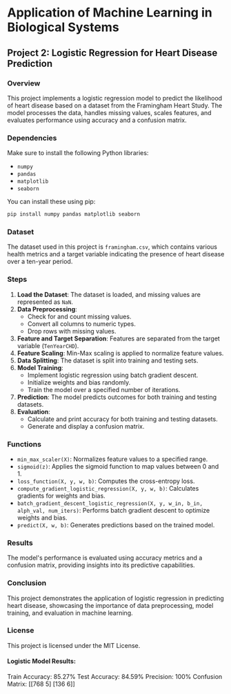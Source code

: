 # Application of Machine Learning in Biological Systems
## Project 2: Logistic Regression for Heart Disease Prediction

### Overview
This project implements a logistic regression model to predict the likelihood of heart disease based on a dataset from the Framingham Heart Study. The model processes the data, handles missing values, scales features, and evaluates performance using accuracy and a confusion matrix.

### Dependencies
Make sure to install the following Python libraries:
- `numpy`
- `pandas`
- `matplotlib`
- `seaborn`

You can install these using pip:
```bash
pip install numpy pandas matplotlib seaborn
```

### Dataset
The dataset used in this project is `framingham.csv`, which contains various health metrics and a target variable indicating the presence of heart disease over a ten-year period.

### Steps
1. **Load the Dataset**: The dataset is loaded, and missing values are represented as `NaN`.
2. **Data Preprocessing**:
    - Check for and count missing values.
    - Convert all columns to numeric types.
    - Drop rows with missing values.
3. **Feature and Target Separation**: Features are separated from the target variable (`TenYearCHD`).
4. **Feature Scaling**: Min-Max scaling is applied to normalize feature values.
5. **Data Splitting**: The dataset is split into training and testing sets.
6. **Model Training**:
    - Implement logistic regression using batch gradient descent.
    - Initialize weights and bias randomly.
    - Train the model over a specified number of iterations.
7. **Prediction**: The model predicts outcomes for both training and testing datasets.
8. **Evaluation**:
    - Calculate and print accuracy for both training and testing datasets.
    - Generate and display a confusion matrix.

### Functions
- `min_max_scaler(X)`: Normalizes feature values to a specified range.
- `sigmoid(z)`: Applies the sigmoid function to map values between 0 and 1.
- `loss_function(X, y, w, b)`: Computes the cross-entropy loss.
- `compute_gradient_logistic_regression(X, y, w, b)`: Calculates gradients for weights and bias.
- `batch_gradient_descent_logistic_regression(X, y, w_in, b_in, alph_val, num_iters)`: Performs batch gradient descent to optimize weights and bias.
- `predict(X, w, b)`: Generates predictions based on the trained model.

### Results
The model's performance is evaluated using accuracy metrics and a confusion matrix, providing insights into its predictive capabilities.

### Conclusion
This project demonstrates the application of logistic regression in predicting heart disease, showcasing the importance of data preprocessing, model training, and evaluation in machine learning.

### License
This project is licensed under the MIT License.  

#### Logistic Model Results:
Train Accuracy: 85.27%
Test Accuracy: 84.59%
Precision: 100%
Confusion Matrix:
[[768   5]
 [136   6]]